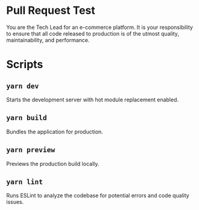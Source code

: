 # Pull Request Test

You are the Tech Lead for an e-commerce platform. It is your responsibility to ensure that all code released to production is of the utmost quality, maintainability, and performance.

# Scripts

## `yarn dev`

Starts the development server with hot module replacement enabled.

## `yarn build`

Bundles the application for production.

## `yarn preview`

Previews the production build locally.

## `yarn lint`

Runs ESLint to analyze the codebase for potential errors and code quality issues.
